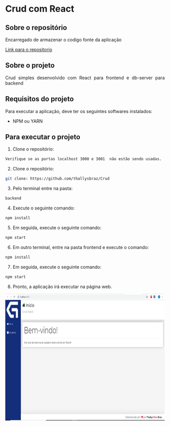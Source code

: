 # Crud com React

## Sobre o repositório

<p align="justify"> Encarregado de armazenar o codigo fonte da aplicação</p>

[Link para o repositorio](https://github.com/thallysbraz/Crud)

## Sobre o projeto

<p align="justify">Crud simples desenvolvido com React para frontend e db-server para backend</p>

## Requisitos do projeto

<p align="justify">Para executar a aplicação, deve ter os seguintes softwares instalados:</p>

<ul>

<li> NPM ou YARN</li>

</ul>

## Para executar o projeto

1. Clone o repositório:

```bash
Verifique se as portas localhost 3000 e 3001  não estão sendo usadas.
```

2. Clone o repositório:

```bash
git clone: https://github.com/thallysbraz/Crud
```

3. Pelo terminal entre na pasta:

```bash
backend
```

4. Execute o seguinte comando:

```bash
npm install
```

5. Em seguida, execute o seguinte comando:

```bash
npm start
```

6. Em outro terminal, entre na pasta frontend e execute o comando:

```bash
npm install
```

7. Em seguida, execute o seguinte comando:

```bash
npm start
```

8. Pronto, a aplicação irá executar na página web.

<p align="center"> <img src="https://github.com/thallysbraz/Crud/blob/development/frontend/src/assets/imgs/First.PNG" width="auto" height="400" />
